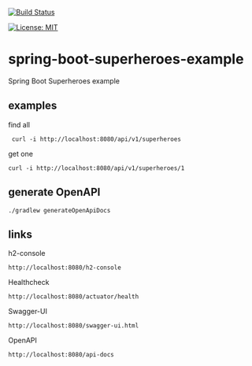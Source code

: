 [![Build Status](https://travis-ci.com/claudioaltamura/spring-boot-superheroes-example.svg?branch=master)](https://travis-ci.com/claudioaltamura/spring-boot-superheroes-example)

[![License: MIT](https://img.shields.io/badge/License-MIT-yellow.svg)](https://opensource.org/licenses/MIT)

# spring-boot-superheroes-example
Spring Boot Superheroes example

## examples

find all
   
     curl -i http://localhost:8080/api/v1/superheroes

get one
    
    curl -i http://localhost:8080/api/v1/superheroes/1

## generate OpenAPI

    ./gradlew generateOpenApiDocs

## links

h2-console

    http://localhost:8080/h2-console

Healthcheck

    http://localhost:8080/actuator/health

Swagger-UI
        
    http://localhost:8080/swagger-ui.html

OpenAPI
    
    http://localhost:8080/api-docs
